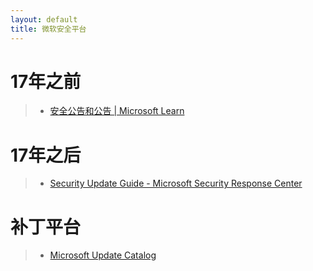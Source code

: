 ```yaml
---
layout: default
title: 微软安全平台
---
```


# 17年之前

> * [安全公告和公告 | Microsoft Learn](https://learn.microsoft.com/zh-cn/security-updates/)

# 17年之后

> * [Security Update Guide - Microsoft Security Response Center](https://msrc.microsoft.com/update-guide)

# 补丁平台

> * [Microsoft Update Catalog](https://www.catalog.update.microsoft.com/Search.aspx?q=ms15-034)
